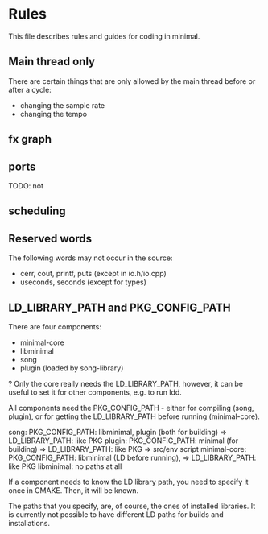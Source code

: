 # Rules
This file describes rules and guides for coding in minimal.

## Main thread only
There are certain things that are only allowed by the main thread before or after a cycle:
  * changing the sample rate
  * changing the tempo

## fx graph

## ports
TODO: not

## scheduling

## Reserved words
The following words may not occur in the source:
  * cerr, cout, printf, puts (except in io.h/io.cpp)
  * useconds, seconds (except for types)


## LD_LIBRARY_PATH and PKG_CONFIG_PATH

There are four components:
 * minimal-core
 * libminimal
 * song
 * plugin (loaded by song-library)

? Only the core really needs the LD_LIBRARY_PATH, however, it can be useful to
set it for other components, e.g. to run ldd.

All components need the PKG_CONFIG_PATH - either for compiling (song, plugin),
or for getting the LD_LIBRARY_PATH before running (minimal-core).

song: PKG_CONFIG_PATH: libminimal, plugin (both for building)
  => LD_LIBRARY_PATH: like PKG
plugin: PKG_CONFIG_PATH: minimal (for building)
  => LD_LIBRARY_PATH: like PKG => src/env script
minimal-core: PKG_CONFIG_PATH: libminimal (LD before running),
  => LD_LIBRARY_PATH: like PKG
libminimal: no paths at all

If a component needs to know the LD library path, you need to specify it once
in CMAKE. Then, it will be known.

The paths that you specify, are, of course, the ones of installed libraries.
It is currently not possible to have different LD paths for builds and
installations.

